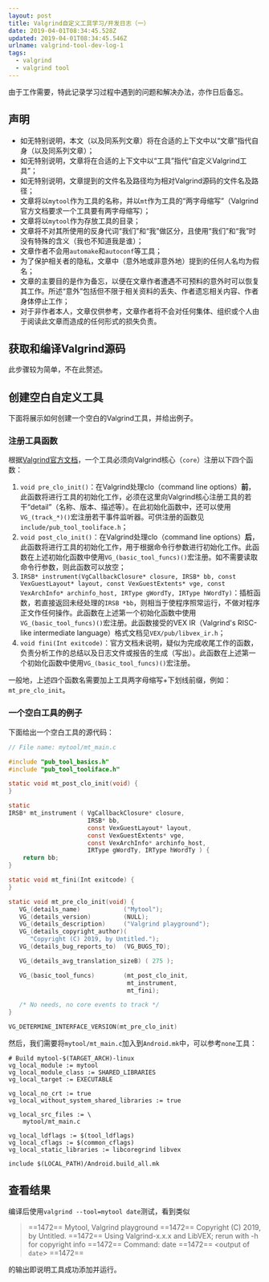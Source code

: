 ```yaml
---
layout: post
title: Valgrind自定义工具学习/开发日志（一）
date: 2019-04-01T08:34:45.528Z
updated: 2019-04-01T08:34:45.546Z
urlname: valgrind-tool-dev-log-1
tags:
  - valgrind
  - valgrind tool
---
```

由于工作需要，特此记录学习过程中遇到的问题和解决办法，亦作日后备忘。

## 声明

* 如无特别说明，本文（以及同系列文章）将在合适的上下文中以“文章”指代自身（以及同系列文章）；
* 如无特别说明，文章将在合适的上下文中以“工具”指代“自定义Valgrind工具”；
* 如无特别说明，文章提到的文件名及路径均为相对Valgrind源码的文件名及路径；
* 文章将以`mytool`作为工具的名称，并以`mt`作为工具的“两字母缩写”（Valgrind官方文档要求一个工具要有两字母缩写）；
* 文章将以`mytool`作为存放工具的目录；
* 文章将不对其所使用的反身代词“我们”和“我”做区分，且使用“我们”和“我”时没有特殊的含义（我也不知道我是谁）；
* 文章作者不会用`automake`和`autoconf`等工具；
* 为了保护相关者的隐私，文章中（意外地或非意外地）提到的任何人名均为假名；
* 文章的主要目的是作为备忘，以便在文章作者遭遇不可预料的意外时可以恢复其工作。所述“意外”包括但不限于相关资料的丢失、作者遗忘相关内容、作者身体停止工作；
* 对于非作者本人，文章仅供参考，文章作者将不会对任何集体、组织或个人由于阅读此文章而造成的任何形式的损失负责。

## 获取和编译Valgrind源码

此步骤较为简单，不在此赘述。

## 创建空白自定义工具

下面将展示如何创建一个空白的Valgrind工具，并给出例子。

### 注册工具函数

根据[Valgrind官方文档](http://www.valgrind.org/docs/manual/manual-writing-tools.html)，一个工具必须向Valgrind核心（`core`）注册以下四个函数：

1.  `void pre_clo_init()`：在Valgrind处理clo（command line options）**前**，此函数将进行工具的初始化工作，必须在这里向Valgrind核心注册工具的若干“detail”（名称、版本、描述等）。在此初始化函数中，还可以使用`VG_(track_*)()`宏注册若干事件监听器。可供注册的函数见`include/pub_tool_tooliface.h`；
2.  `void post_clo_init()`：在Valgrind处理clo（command line options）**后**，此函数将进行工具的初始化工作，用于根据命令行参数进行初始化工作。此函数在上述初始化函数中使用`VG_(basic_tool_funcs)()`宏注册。如不需要读取命令行参数，则此函数可以放空；
3.  `IRSB* instrument(VgCallbackClosure* closure, IRSB* bb, const VexGuestLayout* layout, const VexGuestExtents* vge, const VexArchInfo* archinfo_host, IRType gWordTy, IRType hWordTy)`：插桩函数，若直接返回未经处理的`IRSB *bb`，则相当于使程序照常运行，不做对程序正文作任何操作。此函数在上述第一个初始化函数中使用`VG_(basic_tool_funcs)()`宏注册。此函数接受的VEX IR（Valgrind's RISC-like intermediate language）格式文档见`VEX/pub/libvex_ir.h`；
4.  `void fini(Int exitcode)`：官方文档未说明，疑似为完成收尾工作的函数，负责分析工作的总结以及日志文件或报告的生成（写出）。此函数在上述第一个初始化函数中使用`VG_(basic_tool_funcs)()`宏注册。

一般地，上述四个函数名需要加上工具两字母缩写+下划线前缀，例如：`mt_pre_clo_init`。

### 一个空白工具的例子

下面给出一个空白工具的源代码：

```C
// File name: mytool/mt_main.c

#include "pub_tool_basics.h"
#include "pub_tool_tooliface.h"

static void mt_post_clo_init(void) {
}

static
IRSB* mt_instrument ( VgCallbackClosure* closure,
                      IRSB* bb,
                      const VexGuestLayout* layout, 
                      const VexGuestExtents* vge,
                      const VexArchInfo* archinfo_host,
                      IRType gWordTy, IRType hWordTy ) {
    return bb;
}

static void mt_fini(Int exitcode) {
}

static void mt_pre_clo_init(void) {
   VG_(details_name)            ("Mytool");
   VG_(details_version)         (NULL);
   VG_(details_description)     ("Valgrind playground");
   VG_(details_copyright_author)(
      "Copyright (C) 2019, by Untitled.");
   VG_(details_bug_reports_to)  (VG_BUGS_TO);

   VG_(details_avg_translation_sizeB) ( 275 );

   VG_(basic_tool_funcs)        (mt_post_clo_init,
                                 mt_instrument,
                                 mt_fini);

   /* No needs, no core events to track */
}

VG_DETERMINE_INTERFACE_VERSION(mt_pre_clo_init)
```

然后，我们需要将`mytool/mt_main.c`加入到`Android.mk`中，可以参考`none`工具：

```
# Build mytool-$(TARGET_ARCH)-linux
vg_local_module := mytool
vg_local_module_class := SHARED_LIBRARIES
vg_local_target := EXECUTABLE

vg_local_no_crt := true
vg_local_without_system_shared_libraries := true

vg_local_src_files := \
	mytool/mt_main.c

vg_local_ldflags := $(tool_ldflags)
vg_local_cflags := $(common_cflags)
vg_local_static_libraries := libcoregrind libvex

include $(LOCAL_PATH)/Android.build_all.mk
```

## 查看结果

编译后使用`valgrind --tool=mytool date`测试，看到类似

> ==1472== Mytool, Valgrind playground
> ==1472== Copyright (C) 2019, by Untitled.
> ==1472== Using Valgrind-x.x.x and LibVEX; rerun with -h for copyright info
> ==1472== Command: date
> ==1472== 
> \<output of `date`\>
> ==1472==

的输出即说明工具成功添加并运行。
